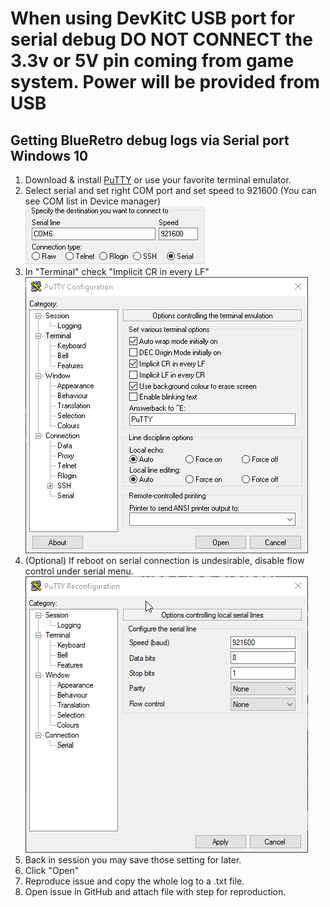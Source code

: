 # **When using DevKitC USB port for serial debug DO NOT CONNECT the 3.3v or 5V pin coming from game system. Power will be provided from USB**

## Getting BlueRetro debug logs via Serial port Windows 10
1. Download & install [PuTTY](https://www.chiark.greenend.org.uk/~sgtatham/putty/latest.html) or use your favorite terminal emulator.
2. Select serial and set right COM port and set speed to 921600 (You can see COM list in Device manager)\
![](img/putty_lRphcbP80S.png)
3. In "Terminal" check "Implicit CR in every LF"\
![](img/putty_rU4TrkHm7S.png)
4. (Optional) If reboot on serial connection is undesirable, disable flow control under serial menu.\
![](img/putty_dsuoK5lVJ7.png)
5. Back in session you may save those setting for later.
6. Click "Open"
7. Reproduce issue and copy the whole log to a .txt file.
8. Open issue in GitHub and attach file with step for reproduction.